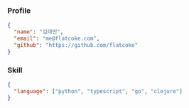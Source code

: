 ### Profile
```json
{
  "name": "김태민",
  "email": "me@flatcoke.com",
  "github": "https://github.com/flatcoke"
}
```

### Skill
```json
{
  "language": ["python", "typescript", "go", "clojure"]
}
```
